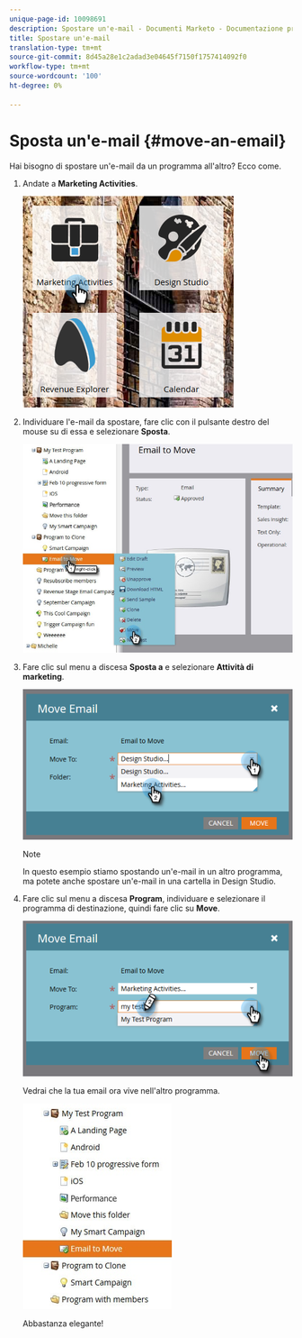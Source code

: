 ```yaml
---
unique-page-id: 10098691
description: Spostare un'e-mail - Documenti Marketo - Documentazione prodotto
title: Spostare un'e-mail
translation-type: tm+mt
source-git-commit: 8d45a28e1c2adad3e04645f7150f1757414092f0
workflow-type: tm+mt
source-wordcount: '100'
ht-degree: 0%

---
```



# Sposta un&#39;e-mail {#move-an-email}

Hai bisogno di spostare un&#39;e-mail da un programma all&#39;altro? Ecco come.

1. Andate a **Marketing Activities**.

   ![](assets/one-2.png)

1. Individuare l&#39;e-mail da spostare, fare clic con il pulsante destro del mouse su di essa e selezionare **Sposta**.

   ![](assets/leadperformance.jpg)

1. Fare clic sul menu a discesa **Sposta a** e selezionare **Attività di marketing**.

   ![](assets/three-2.png)

   >[!NOTE]
   >
   >In questo esempio stiamo spostando un&#39;e-mail in un altro programma, ma potete anche spostare un&#39;e-mail in una cartella in Design Studio.

1. Fare clic sul menu a discesa **Program**, individuare e selezionare il programma di destinazione, quindi fare clic su **Move**.

   ![](assets/four-2.png)

   Vedrai che la tua email ora vive nell&#39;altro programma.

   ![](assets/leadperformance2.jpg)

   Abbastanza elegante!
